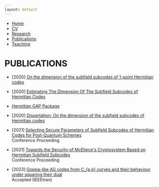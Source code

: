 ```yaml
---
layout: default
---
```


<div class="navbar">
  <ul>
    <li><a href="./index.html">Home</a></li>
    <li><a href="./cv.html">CV</a></li>
    <li><a href="./research.html">Research</a></li>
    <li><a href="./publications.html" class="active">Publications</a></li>
    <li><a href="./teaching.html">Teaching</a></li>
  </ul>
</div>

# PUBLICATIONS

- [2020] [On the dimension of the subfield subcodes of 1-point Hermitian codes](https://europa.eu/europass/eportfolio/screen/redirect-external?url=https://www.aimsciences.org/article/doi/10.3934/amc.2020054)  

- [2020] [Estimating The Dimension Of The Subfield Subcodes of Hermitian Codes](https://europa.eu/europass/eportfolio/screen/redirect-external?url=https://cyber.bibl.u-szeged.hu/index.php/actcybern/article/view/4137)  

- [Hermitian GAP Package](https://europa.eu/europass/eportfolio/screen/redirect-external?url=https://github.com/nagygp/Hermitian/blob/master/doc/manual.pdf)

- [2020] [Dissertation: On the dimension of the subfield subcodes of Hermitian codes](https://europa.eu/europass/eportfolio/screen/redirect-external?url=http://doktori.bibl.u-szeged.hu/10475/)  

- [2021] [Selecting Secure Parameters of Subfield Subcodes of Hermitian Codes for Post-Quantum Schemes](https://europa.eu/europass/eportfolio/screen/redirect-external?url=http://dcs.elte.hu/)  
  Conference Proceeding

- [2021] [Towards the Security of McEliece's Cryptosystem Based on Hermitian Subfield Subcodes](https://europa.eu/europass/eportfolio/screen/redirect-external?url=http://sibecrypt.ru/en)  
  Conference Proceeding

- [2023] [Goppa-like AG codes from C_{a,b} curves and their behaviour under squaring their dual](https://europa.eu/europass/eportfolio/screen/redirect-external?url=https://arxiv.org/abs/2303.08687)  
  Accepted (IEEEtran)
